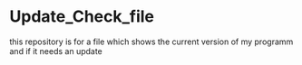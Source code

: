 # Update_Check_file

this repository is for a file which shows the current version of my programm and if it needs an update
